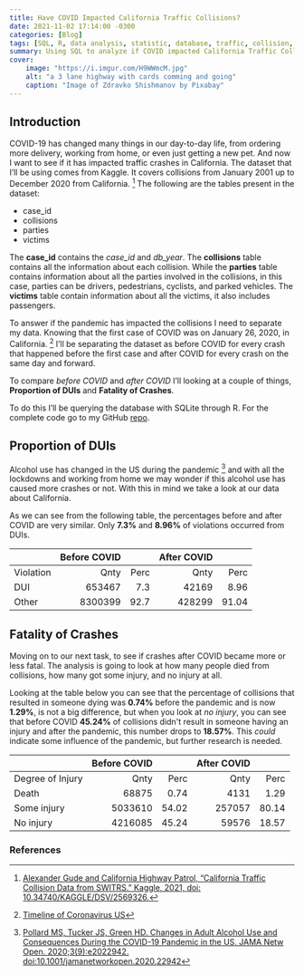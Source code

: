 ```yaml
---
title: Have COVID Impacted California Traffic Collisions?
date: 2021-11-02 17:14:00 -0300
categories: [Blog]
tags: [SQL, R, data analysis, statistic, database, traffic, collision, california, covid]
summary: Using SQL to analyze if COVID impacted California Traffic Collisions
cover:
    image: "https://i.imgur.com/H9WWmcM.jpg"
    alt: "a 3 lane highway with cards comming and going"
    caption: "Image of Zdravko Shishmanov by Pixabay"
---
```


## Introduction

COVID-19 has changed many things in our day-to-day life, from ordering more delivery, working from home, or even just getting a new pet. And now I want to see if it has impacted traffic crashes in California. The dataset that I’ll be using comes from Kaggle. It covers collisions from January 2001 up to December 2020 from California. [^1] The following are the tables present in the dataset:

- case_id
- collisions
- parties
- victims

The **case_id** contains the _case_id_ and _db_year_. The **collisions** table contains all the information about each collision. While the **parties** table contains information about all the parties involved in the collisions, in this case, parties can be drivers, pedestrians, cyclists, and parked vehicles. The **victims** table contain information about all the victims, it also includes passengers.

To answer if the pandemic has impacted the collisions I need to separate my data. Knowing that the first case of COVID was on January 26, 2020, in California. [^2] I’ll be separating the dataset as before COVID for every crash that happened before the first case and after COVID for every crash on the same day and forward.

To compare _before COVID_ and _after COVID_ I’ll looking at a couple of things, **Proportion of DUIs** and **Fatality of Crashes**.

To do this I’ll be querying the database with SQLite through R. For the complete code go to my GitHub [repo](https://github.com/devmedeiros/california-traffic-collisions).

## Proportion of DUIs

Alcohol use has changed in the US during the pandemic [^3] and with all the lockdowns and working from home we may wonder if this alcohol use has caused more crashes or not. With this in mind we take a look at our data about California.

As we can see from the following table, the percentages before and after COVID are very similar. Only **7.3%** and **8.96%** of violations occurred from DUIs.

|         |Before COVID |    	 | 	After COVID|     |
|---------|------------:|-----:|------------:|----:|	 
|Violation| Qnty        |Perc  |	Qnty	     |Perc |
|DUI      | 653467      |	7.3	 |42169	       |8.96 |
|Other    |	 8300399    |	92.7 |428299       |91.04|

## Fatality of Crashes

Moving on to our next task, to see if crashes after COVID became more or less fatal. The analysis is going to look at how many people died from collisions, how many got some injury, and no injury at all.

Looking at the table below you can see that the percentage of collisions that resulted in someone dying was **0.74%** before the pandemic and is now **1.29%**, is not a big difference, but when you look at _no injury_, you can see that before COVID **45.24%** of collisions didn't result in someone having an injury and after the pandemic, this number drops to **18.57%**. This _could_ indicate some influence of the pandemic, but further research is needed.

|                 |Before COVID |    	  |  After COVID|       |
|-----------------|------------:|------:|------------:|------:|
|Degree of Injury |	Qnty	      | Perc	| Qnty	      | Perc  |
|Death            |	68875       |	0.74	| 4131	      | 1.29  |
|Some injury      |	5033610	    | 54.02	| 257057	    | 80.14 |
|No injury        |	4216085	    | 45.24 |	59576	      | 18.57 |

### References

[^1]: [Alexander Gude and California Highway Patrol, “California Traffic Collision Data from SWITRS.” Kaggle, 2021, doi: 10.34740/KAGGLE/DSV/2569326.](https://www.kaggle.com/alexgude/california-traffic-collision-data-from-switrs)

[^2]: [Timeline of Coronavirus US](https://abc7news.com/timeline-of-coronavirus-us-covid-19-bay-area-sf/6047519/)

[^3]: [Pollard MS, Tucker JS, Green HD. Changes in Adult Alcohol Use and Consequences During the COVID-19 Pandemic in the US. JAMA Netw Open. 2020;3(9):e2022942. doi:10.1001/jamanetworkopen.2020.22942](https://jamanetwork.com/journals/jamanetworkopen/fullarticle/2770975)
